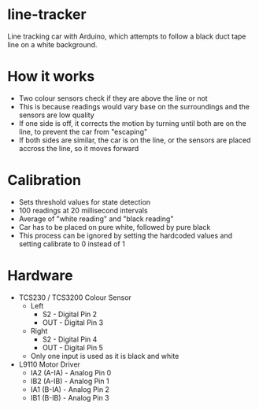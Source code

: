 # line-tracker
Line tracking car with Arduino, which attempts to follow a black duct tape line on a white background.

# How it works
- Two colour sensors check if they are above the line or not
- This is because readings would vary base on the surroundings and the sensors are low quality
- If one side is off, it corrects the motion by turning until both are on the line, to prevent the car from "escaping"
- If both sides are similar, the car is on the line, or the sensors are placed accross the line, so it moves forward

# Calibration
- Sets threshold values for state detection
- 100 readings at 20 millisecond intervals
- Average of "white reading" and "black reading"
- Car has to be placed on pure white, followed by pure black
- This process can be ignored by setting the hardcoded values and setting calibrate to 0 instead of 1

# Hardware
- TCS230 / TCS3200 Colour Sensor
  - Left
    - S2 - Digital Pin 2
    - OUT - Digital Pin 3
  - Right
    - S2 - Digital Pin 4
    - OUT - Digital Pin 5
  - Only one input is used as it is black and white
- L9110 Motor Driver
  - IA2 (A-IA) - Analog Pin 0
  - IB2 (A-IB) - Analog Pin 1
  - IA1 (B-IA) - Analog Pin 2
  - IB1 (B-IB) - Analog Pin 3
